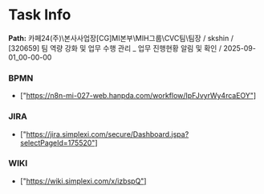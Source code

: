 # Task Info

**Path:** 카페24(주)\본사사업장\[CG]MI본부\MIH그룹\CVC팀\팀장 / skshin / [320659] 팀 역량 강화 및 업무 수행 관리 _ 업무 진행현황 알림 및 확인 / 2025-09-01_00-00-00

### BPMN
- ["https://n8n-mi-027-web.hanpda.com/workflow/IpFJvyrWy4rcaEOY"]

### JIRA
- ["https://jira.simplexi.com/secure/Dashboard.jspa?selectPageId=175520"]

### WIKI
- ["https://wiki.simplexi.com/x/izbspQ"]

